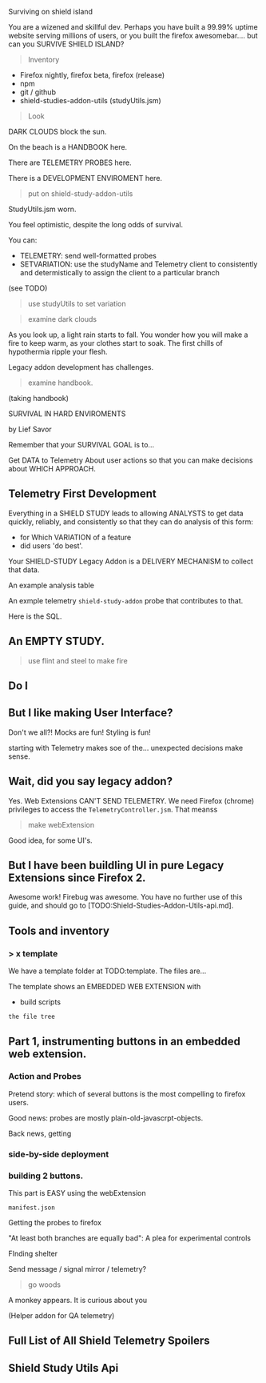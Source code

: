 Surviving on shield island

You are a wizened and skillful dev.  Perhaps you have built a 99.99% uptime website serving millions of users, or you built the firefox awesomebar.... but can you SURVIVE SHIELD ISLAND?

> Inventory

- Firefox nightly, firefox beta, firefox (release)
- npm
- git / github
- shield-studies-addon-utils (studyUtils.jsm)


> Look

DARK CLOUDS block the sun.

On the beach is a HANDBOOK here.

There are TELEMETRY PROBES here.

There is a DEVELOPMENT ENVIROMENT here.

> put on shield-study-addon-utils

StudyUtils.jsm worn.

You feel optimistic, despite the long odds of survival.

You can:
- TELEMETRY: send well-formatted probes
- SETVARIATION:  use the studyName and Telemetry client to consistently and determistically to assign the client to a particular branch

(see TODO)

> use studyUtils to set variation

>





> examine dark clouds

As you look up, a light rain starts to fall.  You wonder how you will make a fire to keep warm, as your clothes start to soak.  The first chills of hypothermia ripple your flesh.

Legacy addon development has challenges.


> examine handbook.

(taking handbook)

SURVIVAL IN HARD ENVIROMENTS

by Lief Savor

Remember that your SURVIVAL GOAL is to...

Get DATA to Telemetry
About user actions
so that you can make decisions about WHICH APPROACH.


## Telemetry First Development

Everything in a SHIELD STUDY leads to allowing ANALYSTS to get data quickly, reliably, and consistently so that they can do analysis of this form:

- for Which VARIATION of a feature
- did users 'do best'.

Your SHIELD-STUDY Legacy Addon is a DELIVERY MECHANISM to collect that data.


An example analysis table

An exmple telemetry `shield-study-addon` probe that contributes to that.

Here is the SQL.


## An EMPTY STUDY.

> use flint and steel to make fire

## Do I



## But I like making User Interface?

Don't we all?!  Mocks are fun!  Styling is fun!

starting with Telemetry makes soe of the... unexpected decisions make sense.

## Wait, did you say legacy addon?

Yes.  Web Extensions CAN'T SEND TELEMETRY.  We need Firefox (chrome) privileges to access the `TelemetryController.jsm`.  That meanss

> make webExtension

Good idea, for some UI's.

## But I have been buildling UI in pure Legacy Extensions since Firefox 2.

Awesome work!  Firebug was awesome.  You have no further use of this guide, and should go to [TODO:Shield-Studies-Addon-Utils-api.md].

## Tools and inventory

### > x template

We have a template folder at TODO:template.  The files are...

The template shows an EMBEDDED WEB EXTENSION with
- build scripts

```
the file tree
```

## Part 1, instrumenting buttons in an embedded web extension.


### Action and Probes

Pretend story:  which of several buttons is the most compelling to firefox users.

Good news:  probes are mostly plain-old-javascrpt-objects.

Back news, getting


### side-by-side deployment

### building 2 buttons.

This part is EASY using the webExtension

`manifest.json`

Getting the probes to firefox



"At least both branches are equally bad":  A plea for experimental controls


FInding shelter

Send message / signal mirror / telemetry?


> go woods

A monkey appears.  It is curious about you

(Helper addon for QA telemetry)




## Full List of All Shield Telemetry Spoilers




## Shield Study Utils Api






